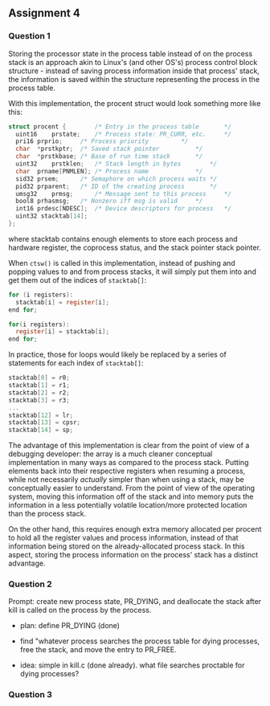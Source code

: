 ## Assignment 4

### Question 1
Storing the processor state in the process table instead of on the process stack is an approach akin to Linux's (and other OS's) process control block structure - instead of saving process information inside that process' stack, the information is saved within the structure representing the process in the process table.

With this implementation, the procent struct would look something more like this:

```C
struct procent {		/* Entry in the process table		*/
  uint16	prstate;	/* Process state: PR_CURR, etc.		*/
  pri16	prprio;		/* Process priority			*/
  char	*prstkptr;	/* Saved stack pointer			*/
  char	*prstkbase;	/* Base of run time stack		*/
  uint32	prstklen;	/* Stack length in bytes		*/
  char	prname[PNMLEN];	/* Process name				*/
  sid32	prsem;		/* Semaphore on which process waits	*/
  pid32	prparent;	/* ID of the creating process		*/
  umsg32	prmsg;		/* Message sent to this process		*/
  bool8	prhasmsg;	/* Nonzero iff msg is valid		*/
  int16	prdesc[NDESC];	/* Device descriptors for process	*/
  uint32 stacktab[14];
};
```
where stacktab contains enough elements to store each process and hardware register, the coprocess status, and the stack pointer stack pointer.

When ```ctsw()``` is called in this implementation, instead of pushing and popping values to and from process stacks, it will simply put them into and get them out of the indices of ```stacktab[]```:

```C
for (i registers):
  stacktab[i] = register[i];
end for;
```
```C
for(i registers):
  register[i] = stacktab[i];
end for;
```

In practice, those for loops would likely be replaced by a series of statements for each index of ```stacktab[]```:

```C
stacktab[0] = r0;
stacktab[1] = r1;
stacktab[2] = r2;
stacktab[3] = r3;
...
stacktab[12] = lr;
stacktab[13] = cpsr;
stacktab[14] = sp;
```

The advantage of this implementation is clear from the point of view of a debugging developer: the array is a much cleaner conceptual implementation in many ways as compared to the process stack. Putting elements back into their respective registers when resuming a process, while not necessarily _actually_ simpler than when using a stack, may be conceptually easier to understand. From the point of view of the operating system, moving this information off of the stack and into memory puts the information in a less potentially volatile location/more protected location than the process stack.

On the other hand, this requires enough extra memory allocated per procent to hold all the register values and process information, instead of that information being stored on the already-allocated process stack. In this aspect, storing the process information on the process' stack has a distinct advantage.

### Question 2

Prompt: create new process state, PR_DYING, and deallocate the stack after kill is called on the process by the process.
  - plan: define PR_DYING (done)
  - find "whatever process searches the process table  for dying processes, free the stack, and move the entry to PR_FREE.

  - idea: simple in kill.c (done already). what file searches proctable for dying processes?

### Question 3
